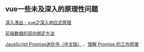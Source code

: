 ## vue一些未及深入的原理性问题

[深入浅出 - vue之深入响应式原理 ](https://github.com/berwin/Blog/issues/11) 

[前端数据的双向绑定方法](http://jixianqianduan.com/frontend-javascript/2015/11/29/js-data-two-ways-binding.html) 

[JavaScript Promise迷你书（中文版）](http://liubin.org/promises-book/) 、[理解 Promise 的工作原理](https://blog.coding.net/blog/how-do-promises-work) 

